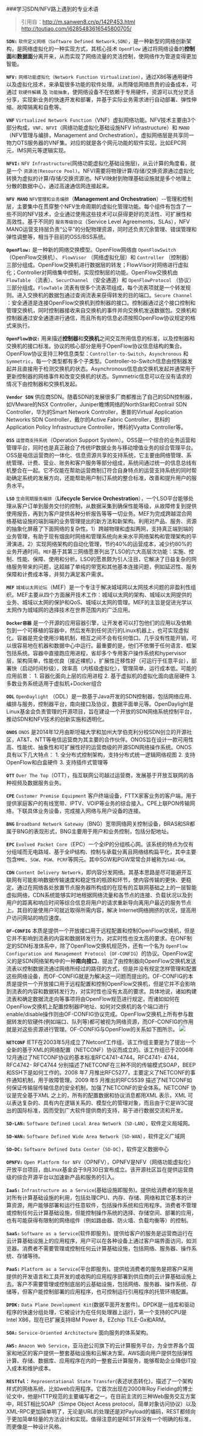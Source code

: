 ###学习SDN/NFV路上遇到的专业术语
>引用自：http://m.sanwen8.cn/p/142P453.html
>http://toutiao.com/i6285483616545800705/

**`SDN:`** `软件定义网络（Software Defined Network,SDN）`，是一种新型的网络创新架构，是网络虚拟化的一种实现方式，其核心技术 `OpenFlow` 通过将网络设备的**控制面**和**数据面**分离开来，从而实现了网络流量的灵活控制，使网络作为管道变得更加智能。

**`NFV:`** `网络功能虚拟化（Network Function Virtualization）`，通过X86等通用硬件以及虚拟化技术，来承载很多功能的软件处理。从而降低网络昂贵的设备成本，可通过 `软硬件解耦` 及 `功能抽象`，使网络设备不在依赖于专用硬件，资源可以充分灵活分享，实现新业务的快速开发和部署，并基于实际业务需求进行自动部署、弹性伸缩、故障隔离和自愈等。

**`VNF`** `Virtualized Network Function`（VNF）虚拟网络功能。NFV技术主要由3个部分构成，`VNF`、`NFVI`（网络功能虚拟化基础设施NFV Infrastructure）和 `MANO`（NFV管理与编排，Management and Orchestration）。虚拟网络层是共享同一物力OTS服务器的VNF集。对应的就是各个网元功能的软件实现，比如EPC网元，IMS网元等逻辑实现。

**`NFVI:`** `NFV Infrastructure`(网络功能虚拟化基础设施层)，从云计算的角度看，就是一个 `资源池(Resource Pool)`。NFVI需要将物理计算/存储/交换资源通过虚拟化转换为虚拟的计算/存储/交换资源池。NFVI映射到物理基础设施就是多个地理上分散的数据中心，通过高速通信网连接起来。

**`NFV MANO`** `NFV管理和业务编排`（**Management and Orchestration**）--管理和控制层，主要集中在贯穿整个NFV生命周期的虚拟化管理功能。每个组件有包含了一些不同的NFV技术，企业通过使用这些技术可以获得更好的灵活性、可扩展性和高效性。基于不同的 `服务等级协议`（Service Level Agreements，SLAs），NFV MANO运营支持层负责“公平”的分配物理资源，同时还负责冗余管理、错误管理和弹性调整等，相当于目前的OSS/BSS系统。

**`OpenFlow:`** 是一种新的网络交换模型。OpenFlow网络由 `OpenFlowSwitch` （OpenFlow交换机）、 `FlowVisor` （网络虚拟化层）和 `Controller` （控制器）三部分组成。OpenFlow交换机进行数据层的转发；FlowVisor对网络进行虚拟化；Controller对网络集中控制，实现控制层的功能。OpenFlow交换机由 `FlowTable` （流表）、`SecurChannel` （安全通道）和 `OpenFlowProtocol` （协议）三部分组成。`FlowTable` 流表有很多个流表项组成，每个流表项就是一个转发规则。进入交换机的数据包通过查询流表来获得转发的目的端口。`Secure Channel` ：安全通道是连接OpenFlow交换机到控制器的接口。控制器通过这个接口控制和管理交换机，同时控制器接收来自交换机的事件并向交换机发送数据包。交换机和控制器通过安全通道进行通信，而且所有的信息必须按照OpenFlow协议规定的格式来执行。

**`OpenFlow协议:`** 用来描述**控制器**和**交换机**之间交互所用信息的标准，以及控制器和交换机的接口标准。协议的核心部分是用于OpenFlow协议信息结构的集合。OpenFlow协议支持三种信息类型：`Controller-to-Switch`，`Asynchronous` 和 `Symmetric`，每一个类型都有多个子类型。Controller-to-Switch信息由控制器发起并且直接用于检测交换机的状态。Asynchronous信息由交换机发起并通常用于更新控制器的网络事件和改变交换机的状态。Symmetric信息可以在没有请求的情况下由控制器和交换机发起。

**`Vendor SDN`** 供应商SDN。随着SDN的发展很多厂商都推出了自己的SDN控制器，如VMware的NSX Controller，Juniper瞻博网络的NorthStar和Contrail SDN Controller，华为的Smart Network Controller，惠普的Virtual Application Networks SDN Controller，戴尔的Active Fabric Controller，思科的Application Policy Infrastructure Controller，博科的Vyatta Controller等。

**`OSS`** `运营商支持系统`（Operation Support System）。OSS是一个综合的业务运营和管理平台，同时也是真正融合了传统IP数据业务与移动增值业务的综合管理平台。OSS是电信运营商的一体化、信息资源共享的支持系统，它主要由网络管理、系统管理、计费、营业、账务和客户服务等部分组成，系统间通过统一的信息总线有机整合在一起。它不仅能在帮助运营商制订符合自身特点的运营支持系统的同时帮助确定系统的发展方向，还能帮助用户制订系统的整合标准，改善和提升用户的服务水平。

**`LSO`** `生命周期服务编排`（**Lifecycle Service Orchestration**），一个LSO平台能够处理从客户订单到服务交付的控制，从数据采集到确保性能等级，从故障修复到提供使用报告，再到为客户提供各种分析报告等等一切业务。MEF为完成跨越混合网络基础设施的端到端的业务管理提出的新方法和新架构。利用对产品、服务、资源的抽象化屏蔽了下面网络的复杂性。1）跨越物理和虚拟两网，支持真正端到端的业务管理，有助于现有烟囱时网络和管理系统向未来水平网络架构和管理架构的平滑演进。2）实现网络架构的自动化管理，节约40%的运营成本，减少约80%的业务开通时间。`MEF`基于其第三网络愿景列出了LSO的六大高层次功能：实施、控制、性能、保障、使用和分析。LSO的愿景颇为引人注目，它解决了日益复杂的网络服务带来的问题，这超越了单纯的带宽和其他基本连接问题，例如延迟性、服务保障和计费成本等，并努力满足客户需求。

**`MEF`** `城域以太网论坛`（MEF）是一个专注于解决城域网以太网技术问题的非盈利性组织。MEF主要从四个方面展开技术工作：城域以太网的架构、城域以太网提供的业务、城域以太网的保护和QoS、城域以太网的管理。MEF的主旨是促进光学以太网作为城域网的选择技术在世界范围内的广泛应用。

**`Docker容器`** 是一个开源的应用容器引擎，让开发者可以打包他们的应用以及依赖包到一个可移植的容器中，然后发布到任何流行的Linux机器上，也可实现虚拟化。容器是完全使用沙箱机制，相互之间不会有任何借口。几乎没有性能开销，可以很容易地在机器和数据中心中运行。最重要的是，他们不依懒于任何语言、框架包括系统。容器中直接跑应用进程，省却多个专用客户操作系统和hypervisor层，架构简单，性能优良（接近裸机），扩展性迁移性好（可运行于任意平台），部署快（启动时间秒级），效率高（内核级虚拟化），管理简单，运行成本低。可能的应用前景：
		1. 容器化面向上层的应用进程
		2. 基于虚拟机的虚拟化面向底层硬件
		3. 多数业务系统适用于虚拟机+Docker组合


**`ODL`** `OpenDaylight` （ODL）是一款基于Java开发的SDN控制器，包括网络应用、编排与服务，控制器平台，南向接口及协议，数据平面单元等。OpenDaylight是Linux基金会负责管理的开源项目，旨在建设一个开放的SDN网络系统控制平台，推动SDN和NFV技术的创新实施和透明化。

**`ONOS`** `ONOS` 是2014年12月由斯坦福大学和加州大学伯克利分校SDN创立的开源社区，AT&T、NTT等电信运营商为其主要的合作伙伴。ONOS旨在设计一款可用性高、性能优、抽象性和可扩展性好的运营商级的开源SDN网络操作系统。ONOS具有以下几大特点：
		1. 全分布式控制架构，支持分布式统一逻辑网络视图
		2. 支持OpenFlow和白盒硬件
		3. 支持插件式管理等

**`OTT`** `Over The Top`（OTT），指互联网公司越过运营商，发展基于开放互联网的各种视频及数据服务业务。


**`CPE`**  `Customer Premise Equipment` 客户终端设备，FTTX家客业务的客户端，用于提供家庭客户的有线宽带、IPTV、VOIP等业务的综合接入。CPE上联PON传输网络，下联具体业务设备，完成接入网络与用户设备的连接。

**`BNG`** `Broadband Network Gateway`（BNG）宽带网络网关控制设备，BRAS和SR都属于BNG的表现形式，BNG主要用于用户和业务控制，包括分配地址。


**`EPC`** `Evolved Packet Core`（EPC）一个全IP的分组核心网。该系统的特点为仅有分组域而无电路域、基于全IP结构、控制与承载分离且网络结构扁平化，其中主要包含`MME`、`SGW`、`PGW`、`PCRF`等网元。其中SGW和PGW常常合并被称为`SAE-GW`。

**`CDN`** `Content Delivery Network`，即内容分发网络。其基本思路是尽可能避开互联网有可能影响数据传输速度和稳定性的瓶颈和环节，使内容传输的更快、更稳定。通过在网络各处放置节点服务器所构成的在现有的互联网基础之上的一层智能虚拟网络，CDN系统能够实时地根据网络流量和各节点的连接、负载状况以及到用户的距离和响应时间等综合信息将用户的请求重新导向离用户最近的服务节点上。其目的是使用户可就近取得所需内容，解决 Internet网络拥挤的状况，提高用户访问网站的响应速度。

**`OF-CONFIG`** 本质是提供一个开放接口用于远程配置和控制OpenFlow交换机，但是它并不影响到流表的内容和数据转发行为，对实时性也没太高的要求。在ONF制定的SDN标准体系中，除了OpenFlow交换机规范外，还有一个名为 `OpenFlow Configuration and Management Protocol`（`OF-CONFIG`）的协议。OpenFlow定义的是SDN网络架构中的一种**南向接口**，提出了由控制器向OpenFlow交换机发送流表以控制数据流通过网络所经过的路径的方式，但是并没有规定怎样管理和配置这些网络设备，而OF-CONFIG就是为解决这一问题而提出的。OF-CONFIG的本质是提供一个开放接口用于远程配置和控制OpenFlow交换机，但是它并不会影响到流表的内容和数据转发行为，对实时性也没有太高的要求。具体地说，诸如构建流表和确定数据流走向等事项将由OpenFlow规范进行规定，而诸如如何在OpenFlow交换机上配置控制器IP地址、如何对交换机的各个端口进行enable/disable操作则由OF-CONFIG协议完成。OpenFlow交换机上所有参与数据转发的软硬件(例如端口、队列等)都可被视为网络资源，而OF-CONFIG的作用就是对这些资源进行管理。OF-CONFIG与OpenFlow的关系如下图所示。
![](http://w6.sanwen8.cn/mmbiz/u6UOjABnicbvXPQhFiaUKjjxtDjC17uA8kxvyaws8lzRBQfB1g3YfzY7d6Uxv4QmUC4YheqtMvrZZic3vnwhGfzTw/640?wx_fmt=jpeg)

**`NETCONF`** IETF在2003年5月成立了Netconf工作组，该工作组主要是为了提出一个全新的基于XML的网络配置（NETCONF）协议而成立的。该工作组已于2006年12月通过了NETCONF协议的基本标准RFC4741-4744。RFC4741- 4744，RFC4742- RFC4744 分别描述了NETCONF在三种不同的传输模式SOAP，BEEP和SSH下是如何工作的。2008 年7 月推出RFC5277，主要定义了NETCONF的事件通知机制，用于故障管理。2009 年5 月推出的RFC5539 描述了NETCONF如何保证传输层传输信息的安全机制，加强了NETCONF的安全体系。NETCONF 协议是完全基于XML 之上的，所有的配置数据和协议消息都用XML 表示，XML 可以表达复杂的、具有内在逻辑关系的、模型化的管理对象，而且由于它是W3C提出的国际标准，因而受到广大软件提供商的支持，易于进行数据交流和开发。

**`SD-LAN:`** `Software Defined Local Area Network`（`SD-LAN`），软件定义局域网。

**`SD-WAN:`** `Software Defined Wide Area Network`（`SD-WAN`），软件定义广域网

**`SD-DC:`** `Software Defined Data Center`（`SD-DC`），软件定义数据中心

**`OPNFV:`** `Open Platform for NFV`（OPNFV），OPNFV是NFV（网络功能虚拟化）开放平台项目，由Linux基金会于9月30日宣布成立。该开源社区旨在提供运营商级的综合开源平台以加速新产品和服务的引入。

**`IaaS:`** `Infrastructure as a Service`(基础设施即服务)。提供给消费者的服务是对所有计算基础设施的利用，包括处理CPU、内存、存储、网络和其它基本的计算资源，用户能够部署和运行任意软件，包括操作系统和应用程序。消费者不管理或控制任何云计算基础设施，但能控制操作系统的选择、存储空间、部署的应用，也有可能获得有限制的网络组件（例如路由器、防火墙、负载均衡等）的控制。

**`SaaS:`** `Software as a Service`(软件即服务)。提供给客户的服务是运营商运行在云计算基础设施上的应用程序，用户可以在各种设备上通过客户端界面访问，如浏览器。消费者不需要管理或控制任何云计算基础设施，包括网络、服务器、操作系统、存储等待。

**`PaaS:`** `Platform as a Service`(平台即服务)。提供给消费者的服务是把客户采用提供的开发语言和工具开发的或收购的应用程序部署到供应商的云计算基础设施上去。客户不需要管理或控制底层的云基础设施，包括网络、服务器、操作系统、存储等，但客户能控制部署的应用程序，也可控制运行引用程序的托管环境配置。

**`DPDK:`** `Data Plane Development Kit`(数据平面开发套件)。DPDK是一组库和驱动程序的快速分组处理，它被设计为在任何处理器上运行，第一个支持的CPU是Intel X86，现在已扩展支持IBM Power 8，EZchip TILE-Gx和ARM。

**`SOA:`** `Service-Oriented Architecture` 面向服务的体系架构。

**`AWS:`** `Amazon Web Service`，亚马逊公司旗下的云计算服务平台，为全世界各个国家和地区的客户提供一整套基础设施和云解决方案。AWS面向用户提供包括弹性计算、存储、数据库、应用程序在内的一整套云计算服务，能够帮助企业降低IT投入成本和维护成本。

**`RESTful：`** `Representational State Transfer`(表述状态转化)，描述了一个架构样式的网络系统，比如web应用程序。它首次出现在2000年Roy Fielding的博士论文中，他是HTTP规范的主要编写者之一。在目前主流的三种Web服务交互方案中，REST相比SOAP（Simpe Object Acess protocol，简单对象访问协议）以及XML-RPC更加简单明了，无论是URL的处理还是对Payload的编码，REST都倾向于更加简单轻量的方法设计和实现。值得注意的是REST并没有一个明确的标准，而更像是一种设计风格。
